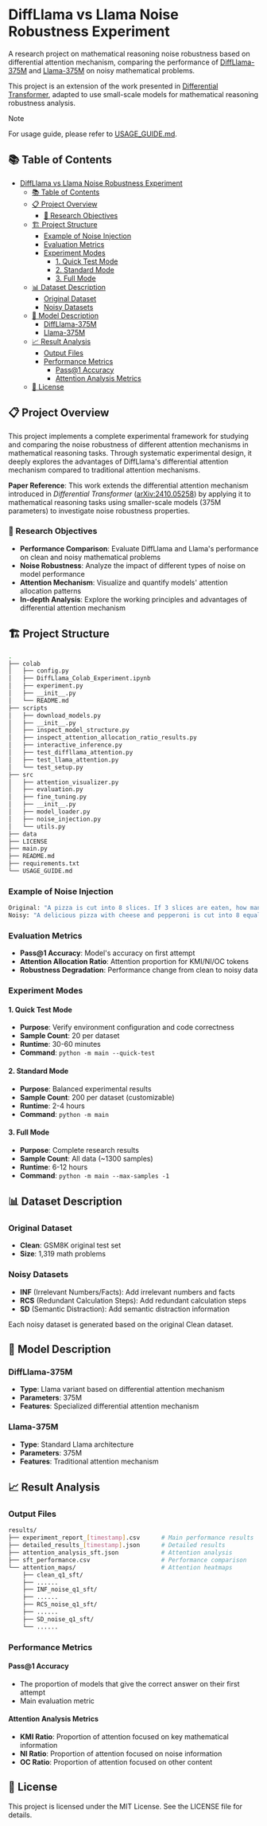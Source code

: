 # DiffLlama vs Llama Noise Robustness Experiment

A research project on mathematical reasoning noise robustness based on differential attention mechanism, comparing the performance of [DiffLlama-375M](https://huggingface.co/reyllama/DiffLlama-375M) and [Llama-375M](https://huggingface.co/reyllama/Llama_375M) on noisy mathematical problems.

This project is an extension of the work presented in [Differential Transformer](https://arxiv.org/abs/2410.05258), adapted to use small-scale models for mathematical reasoning robustness analysis.

> [!NOTE]
> For usage guide, please refer to [USAGE_GUIDE.md](USAGE_GUIDE.md).

## 📚 Table of Contents

- [DiffLlama vs Llama Noise Robustness Experiment](#diffllama-vs-llama-noise-robustness-experiment)
  - [📚 Table of Contents](#-table-of-contents)
  - [📋 Project Overview](#-project-overview)
    - [🎯 Research Objectives](#-research-objectives)
  - [🏗️ Project Structure](#️-project-structure)
    - [Example of Noise Injection](#example-of-noise-injection)
    - [Evaluation Metrics](#evaluation-metrics)
    - [Experiment Modes](#experiment-modes)
      - [1. Quick Test Mode](#1-quick-test-mode)
      - [2. Standard Mode](#2-standard-mode)
      - [3. Full Mode](#3-full-mode)
  - [📊 Dataset Description](#-dataset-description)
    - [Original Dataset](#original-dataset)
    - [Noisy Datasets](#noisy-datasets)
  - [🤖 Model Description](#-model-description)
    - [DiffLlama-375M](#diffllama-375m)
    - [Llama-375M](#llama-375m)
  - [📈 Result Analysis](#-result-analysis)
    - [Output Files](#output-files)
    - [Performance Metrics](#performance-metrics)
      - [Pass@1 Accuracy](#pass1-accuracy)
      - [Attention Analysis Metrics](#attention-analysis-metrics)
  - [📄 License](#-license)

## 📋 Project Overview

This project implements a complete experimental framework for studying and comparing the noise robustness of different attention mechanisms in mathematical reasoning tasks. Through systematic experimental design, it deeply explores the advantages of DiffLlama's differential attention mechanism compared to traditional attention mechanisms.

**Paper Reference**: This work extends the differential attention mechanism introduced in *Differential Transformer* ([arXiv:2410.05258](https://arxiv.org/abs/2410.05258)) by applying it to mathematical reasoning tasks using smaller-scale models (375M parameters) to investigate noise robustness properties.

### 🎯 Research Objectives

- **Performance Comparison**: Evaluate DiffLlama and Llama's performance on clean and noisy mathematical problems
- **Noise Robustness**: Analyze the impact of different types of noise on model performance
- **Attention Mechanism**: Visualize and quantify models' attention allocation patterns
- **In-depth Analysis**: Explore the working principles and advantages of differential attention mechanism

## 🏗️ Project Structure

```bash
.
├── colab
│   ├── config.py
│   ├── DiffLlama_Colab_Experiment.ipynb
│   ├── experiment.py
│   ├── __init__.py
│   └── README.md
├── scripts
│   ├── download_models.py
│   ├── __init__.py
│   ├── inspect_model_structure.py
│   ├── inspect_attention_allocation_ratio_results.py
│   ├── interactive_inference.py
│   ├── test_diffllama_attention.py
│   ├── test_llama_attention.py
│   └── test_setup.py
├── src
│   ├── attention_visualizer.py
│   ├── evaluation.py
│   ├── fine_tuning.py
│   ├── __init__.py
│   ├── model_loader.py
│   ├── noise_injection.py
│   └── utils.py
├── data
├── LICENSE
├── main.py
├── README.md
├── requirements.txt
└── USAGE_GUIDE.md
```

### Example of Noise Injection

```bash
Original: "A pizza is cut into 8 slices. If 3 slices are eaten, how many remain?"
Noisy: "A delicious pizza with cheese and pepperoni is cut into 8 equal slices. The pizza smells great. If 3 slices are eaten quickly, how many slices remain on the plate?"
```

### Evaluation Metrics

- **Pass@1 Accuracy**: Model's accuracy on first attempt
- **Attention Allocation Ratio**: Attention proportion for KMI/NI/OC tokens
- **Robustness Degradation**: Performance change from clean to noisy data

### Experiment Modes

#### 1. Quick Test Mode

- **Purpose**: Verify environment configuration and code correctness
- **Sample Count**: 20 per dataset
- **Runtime**: 30-60 minutes
- **Command**: `python -m main --quick-test`

#### 2. Standard Mode

- **Purpose**: Balanced experimental results
- **Sample Count**: 200 per dataset (customizable)
- **Runtime**: 2-4 hours
- **Command**: `python -m main`

#### 3. Full Mode

- **Purpose**: Complete research results
- **Sample Count**: All data (~1300 samples)
- **Runtime**: 6-12 hours
- **Command**: `python -m main --max-samples -1`

## 📊 Dataset Description

### Original Dataset

- **Clean**: GSM8K original test set
- **Size**: 1,319 math problems

### Noisy Datasets

- **INF** (Irrelevant Numbers/Facts): Add irrelevant numbers and facts
- **RCS** (Redundant Calculation Steps): Add redundant calculation steps
- **SD** (Semantic Distraction): Add semantic distraction information

Each noisy dataset is generated based on the original Clean dataset.

## 🤖 Model Description

### DiffLlama-375M

- **Type**: Llama variant based on differential attention mechanism
- **Parameters**: 375M
- **Features**: Specialized differential attention mechanism

### Llama-375M

- **Type**: Standard Llama architecture
- **Parameters**: 375M
- **Features**: Traditional attention mechanism

## 📈 Result Analysis

### Output Files

```bash
results/
├── experiment_report_[timestamp].csv      # Main performance results
├── detailed_results_[timestamp].json      # Detailed results
├── attention_analysis_sft.json            # Attention analysis
├── sft_performance.csv                    # Performance comparison
└── attention_maps/                        # Attention heatmaps
    ├── clean_q1_sft/
    ├── ......
    ├── INF_noise_q1_sft/
    ├── ......
    ├── RCS_noise_q1_sft/
    ├── ......
    ├── SD_noise_q1_sft/
    └── ......
```

### Performance Metrics

#### Pass@1 Accuracy

- The proportion of models that give the correct answer on their first attempt
- Main evaluation metric

#### Attention Analysis Metrics

- **KMI Ratio**: Proportion of attention focused on key mathematical information
- **NI Ratio**: Proportion of attention focused on noise information
- **OC Ratio**: Proportion of attention focused on other content

## 📄 License

This project is licensed under the MIT License. See the LICENSE file for details.
